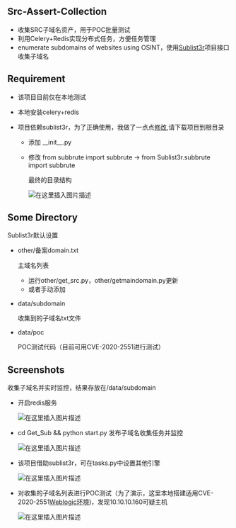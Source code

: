 ## Src-Assert-Collection
* 收集SRC子域名资产，用于POC批量测试
* 利用Celery+Redis实现分布式任务，方便任务管理
* enumerate subdomains of websites using OSINT，使用[Sublist3r](https://github.com/aboul3la/Sublist3r)项目接口收集子域名

## Requirement

* 该项目目前仅在本地测试

* 本地安装celery+redis

* 项目依赖sublist3r，为了正确使用，我做了一点点[修改](https://github.com/Dido1960/Sublist3r),请下载项目到根目录

  * 添加 \_\_init\_\_.py

  * 修改  from subbrute import subbrute  -> from Sublist3r.subbrute import subbrute

    最终的目录结构

    ![在这里插入图片描述](https://img-blog.csdnimg.cn/20200528000857559.png)

    

## Some Directory

Sublist3r默认设置

* other/备案domain.txt

  主域名列表

  * 运行other/get_src.py，other/getmaindomain.py更新
  * 或者手动添加

* data/subdomain

  收集到的子域名txt文件

* data/poc

  POC测试代码（目前可用CVE-2020-2551进行测试）

  

## Screenshots

收集子域名并实时监控，结果存放在/data/subdomain

* 开启redis服务

  ![在这里插入图片描述](https://img-blog.csdnimg.cn/20200527232053916.png?x-oss-process=image/watermark,type_ZmFuZ3poZW5naGVpdGk,shadow_10,text_aHR0cHM6Ly9ibG9nLmNzZG4ubmV0L3FxXzQxODA5ODk2,size_16,color_FFFFFF,t_70)

* cd Get_Sub && python start.py 
  发布子域名收集任务并监控

  ![在这里插入图片描述](https://img-blog.csdnimg.cn/20200527232053817.png?x-oss-process=image/watermark,type_ZmFuZ3poZW5naGVpdGk,shadow_10,text_aHR0cHM6Ly9ibG9nLmNzZG4ubmV0L3FxXzQxODA5ODk2,size_16,color_FFFFFF,t_70)

* 该项目借助sublist3r，可在tasks.py中设置其他引擎

  ![在这里插入图片描述](https://img-blog.csdnimg.cn/20200527232053701.png?x-oss-process=image/watermark,type_ZmFuZ3poZW5naGVpdGk,shadow_10,text_aHR0cHM6Ly9ibG9nLmNzZG4ubmV0L3FxXzQxODA5ODk2,size_16,color_FFFFFF,t_70)



* 对收集的子域名列表进行POC测试（为了演示，这里本地搭建适用CVE-2020-2551[Weblogic环境](https://github.com/vulhub/vulhub/tree/master/weblogic/ssrf))，发现10.10.10.160可疑主机

  ![在这里插入图片描述](https://img-blog.csdnimg.cn/20200527232053702.png?x-oss-process=image/watermark,type_ZmFuZ3poZW5naGVpdGk,shadow_10,text_aHR0cHM6Ly9ibG9nLmNzZG4ubmV0L3FxXzQxODA5ODk2,size_16,color_FFFFFF,t_70)
